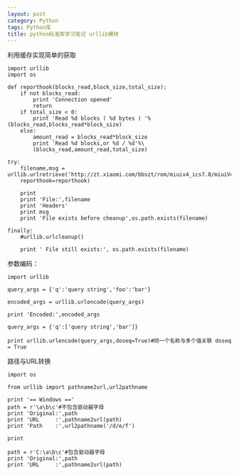 ```yaml
---
layout: post
category: Python
tags: Python库
title: python标准库学习笔记 urllib模块
---
```

利用缓存实现简单的获取

	import urllib
	import os
	
	def reporthook(blocks_read,block_size,total_size):
	    if not blocks_read:
	        print 'Connection opened'
	        return
	    if total_size < 0:
	        print 'Read %d blocks ( %d bytes ) '%(blocks_read,blocks_read*block_size)
	    else:
	        amount_read = blocks_read*block_size
	        print 'Read %d blocks,or %d / %d'%\
	        (blocks_read,amount_read,total_size)
	
	try:
	    filename,msg = urllib.urlretrieve('http://zt.xiaomi.com/bbszt/rom/miuiv4_ics7.0/miuiV4_Mioneplus_ICS7.0_4.0_fastboot_dj8428bjkq.exe',
	    reporthook=reporthook)
	
	    print 
	    print 'File:',filename
	    print 'Headers'
	    print msg
	    print 'File exists before cheanup',os.path.exists(filename)
	
	finally:
	    #urllib.urlcleanup()
	
	    print ' File still exists:', os.path.exists(filename)

参数编码：

	import urllib
	
	query_args = {'q':'query string','foo':'bar'}
	
	encoded_args = urllib.urlencode(query_args)
	
	print 'Encoded:',encoded_args 
	
	query_args = {'q':['query string','bar']}
	
	print urllib.urlencode(query_args,doseq=True)#同一个名称与多个值关联 doseq = True	

路径与URL转换

	import os
	
	from urllib import pathname2url,url2pathname
	
	print '== Windows =='
	path = r'\a\b\c'#不包含驱动器字母
	print 'Original:',path
	print 'URL     :',pathname2url(path)
	print 'Path    :',url2pathname('/d/e/f')
	
	print 
	
	path = r'C:\a\b\c'#包含驱动器字母
	print 'Original:',path
	print 'URL     :',pathname2url(path)